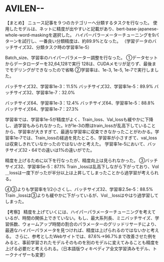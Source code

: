 # AVILEN--
【まとめ】
ニュース記事を９つのカテゴリーへ分類するタスクを行なった。
使用したモデルは、ネットに精度が出やすいと記載があり、bert-base-japanese-whole-word-maskingを選択した。
ハイパーパラーメーターチューニングを9パターンを試行し、一番良い分類精度は、約89.9%となった。 （学習データのバッチサイズ32、分類タスク時の学習率1e-5）

Batch_size、学習率のハイパーパラメーター調整を行なった。
①データセットからデータローダーを32,64,128で実行
128は、CUDAメモリが足りず、最後までモデリングができなったので省略
②学習率は、1e-3, 1e-5, 1e-7で実行しました。

バッチサイズ32、学習率1e-3：11.5%
バッチサイズ32、学習率1e-5：89.9%
バッチサイズ32、学習率1e-7：32.0% 

バッチサイズ64、学習率1e-3：12.4%
バッチサイズ64、学習率1e-5：88.8%
バッチサイズ64、学習率1e-7：27.3%

学習率では、学習率1e-5が精度がよく、Train_loss、Val_lossも緩やかに下降し、過学習もみられなかった。lrが1e-3の際はtrain_lossが乱高下していることから、学習率が大きすぎて、最適な学習率に収束できなかったことがわかる。学習率1e-7では、Train_lossの経過を見たところ、学習率が小さすぎて、val_lossは収束しきれていなかったのではないかと考えた。
学習率1e-5において、バッチサイズ32・64での違いは1%の違いがでた。

精度を上げるために以下を行なったが、精度向上は見られなかった。
③バッチサイズ32、学習率5e-5：87.1% 
Train _lossは乱高下しながら下がっており、Vαl＿lossは一度下がったが半分以上は上昇してしまったことから過学習が考えられる。

④③よりも学習率を1/2小さくし、バッチサイズ32、学習率2.5e-5：88.5%
Train _lossは③よりも緩やかに下がっているが、Vαl＿lossはやはり過学習してしまった。

【考察】
精度を上げていくには、ハイパーパラメーターチューニングを考えているが、時間の関係上できていない。もし、最大系列長、ミニバッチサイズ、学習係数、ウォームアップ時間の割合のパラメーターのグリッドリサーチにより、最適なハイパーパラメータを見つければ、精度は上げられるのではないかと考える。
さらに、参考としたWebサイトでは、87.6%→96.7%まで改善させた例をみると、事前学習されたモデルそのものを別のモデルに変えてみることも精度を上げる必要だと考えられる。（日本語版ウィキペディア全文学習済みモデル、トークナイザーも変更）
